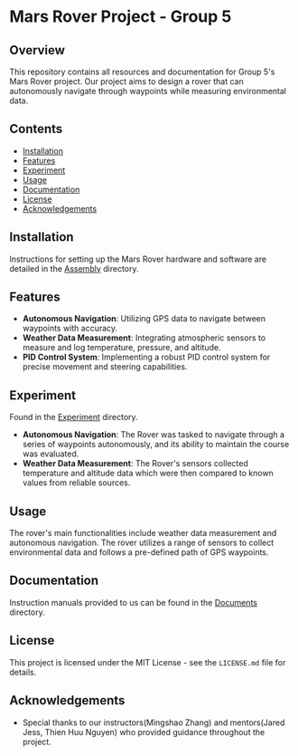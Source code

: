 # Mars Rover Project - Group 5

## Overview
This repository contains all resources and documentation for Group 5's Mars Rover project. Our project aims to design a rover that can autonomously navigate through waypoints while measuring environmental data.

## Contents
- [Installation](#installation)
- [Features](#features)
- [Experiment](#experiment)
- [Usage](#usage)
- [Documentation](#documentation)
- [License](#license)
- [Acknowledgements](#acknowledgements)

## Installation
Instructions for setting up the Mars Rover hardware and software are detailed in the [Assembly](https://github.com/ObinnaNdbs/Mars_Rover/tree/main/Assembly) directory. 

## Features
- **Autonomous Navigation**: Utilizing GPS data to navigate between waypoints with accuracy.
- **Weather Data Measurement**: Integrating atmospheric sensors to measure and log temperature, pressure, and altitude.
- **PID Control System**: Implementing a robust PID control system for precise movement and steering capabilities.

## Experiment
Found in the [Experiment](https://github.com/ObinnaNdbs/Mars_Rover/tree/main/Experiment) directory.
- **Autonomous Navigation**: The Rover was tasked to navigate through a series of waypoints autonomously, and its ability to maintain the course was evaluated.
- **Weather Data Measurement**: The Rover's sensors collected temperature and altitude data which were then compared to known values from reliable sources.

## Usage
The rover's main functionalities include weather data measurement and autonomous navigation. The rover utilizes a range of sensors to collect environmental data and follows a pre-defined path of GPS waypoints.

## Documentation
Instruction manuals provided to us can be found in the [Documents](https://github.com/ObinnaNdbs/Mars_Rover/tree/main/Documents) directory.

## License
This project is licensed under the MIT License - see the `LICENSE.md` file for details.

## Acknowledgements
- Special thanks to our instructors(Mingshao Zhang) and mentors(Jared Jess, Thien Huu Nguyen) who provided guidance throughout the project.
